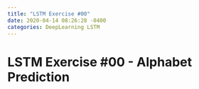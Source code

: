 ```yaml
---
title: "LSTM Exercise #00"
date: 2020-04-14 08:26:28 -0400
categories: DeepLearning LSTM
---
```

# LSTM Exercise #00 - Alphabet Prediction
<br>
<br>
<br>
